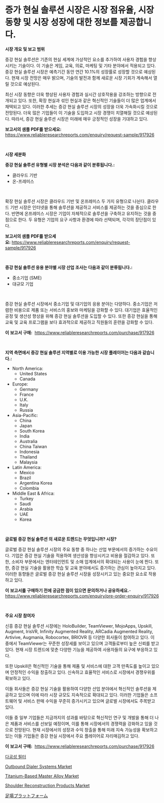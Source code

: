 <p><h1>증가 현실 솔루션 시장은 시장 점유율, 시장 동향 및 시장 성장에 대한 정보를 제공합니다.</h1></p><p><strong>시장 개요 및 보고 범위</strong></p>
<p><p>증강 현실 솔루션은 기존의 현실 세계에 가상적인 요소를 추가하여 사용자 경험을 향상시키는 기술이다. 이 기술은 게임, 교육, 의료, 마케팅 및 기타 분야에서 적용되고 있다. 증강 현실 솔루션 시장은 예측기간 동안 연간 10.1%의 성장률로 성장할 것으로 예상된다. 현재 시장 전망은 매우 밝으며, 기술의 발전과 함께 새로운 시장 기회가 계속해서 열릴 것으로 예상된다.</p><p>최신 시장 동향은 더욱 향상된 사용자 경험과 실시간 상호작용을 강조하는 방향으로 전개되고 있다. 또한, 확장 현실과 섞인 현실과 같은 혁신적인 기술들이 더 많은 업계에서 채택되고 있다. 이러한 추세는 증강 현실 솔루션 시장의 성장을 더욱 가속화시킬 것으로 전망된다. 더욱 많은 기업들이 이 기술을 도입하고 시장 경쟁이 치열해질 것으로 예상된다. 따라서, 증강 현실 솔루션 시장은 미래에 매우 긍정적인 성장을 기대하고 있다.</p></p>
<p><strong>보고서의 샘플 PDF를 받으세요:</strong> <a href="https://www.reliableresearchreports.com/enquiry/request-sample/917926">https://www.reliableresearchreports.com/enquiry/request-sample/917926</a></p>
<p>&nbsp;</p>
<p><strong>시장 세분화</strong></p>
<p><strong>증강 현실 솔루션 유형별 시장 분석은 다음과 같이 분류됩니다.:</strong></p>
<p><ul><li>클라우드 기반</li><li>온-프레미스</li></ul></p>
<p>&nbsp;</p>
<p><p>확장 현실 솔루션 시장은 클라우드 기반 및 온프레미스 두 가지 유형으로 나뉜다. 클라우드 기반 시장은 인터넷을 통해 솔루션을 제공하고 서비스를 제공하는 것을 중심으로 한다. 반면에 온프레미스 시장은 기업이 자체적으로 솔루션을 구축하고 유지하는 것을 중점으로 한다. 두 유형은 기업의 요구 사항과 환경에 따라 선택되며, 각각의 장단점이 있다.</p></p>
<p><strong>보고서의 샘플 PDF를 받으세요:</strong>&nbsp;<a href="https://www.reliableresearchreports.com/enquiry/request-sample/917926">https://www.reliableresearchreports.com/enquiry/request-sample/917926</a></p>
<p>&nbsp;</p>
<p><strong> 증강 현실 솔루션 응용 분야별 시장 산업 조사는 다음과 같이 분류됩니다.:</strong></p>
<p><ul><li>중소기업 (SME)</li><li>대규모 기업</li></ul></p>
<p>&nbsp;</p>
<p><p>증강 현실 솔루션 시장에서 중소기업 및 대기업의 응용 분야는 다양하다. 중소기업은 저렴한 비용으로 제품 또는 서비스의 홍보와 마케팅을 강화할 수 있다. 대기업은 효율적인 공정 및 생산성 향상을 위해 증강 현실 솔루션을 도입할 수 있다. 또한 증강 현실을 통해 교육 및 교육 프로그램을 보다 효과적으로 제공하고 직원들의 훈련을 강화할 수 있다.</p></p>
<p><strong>이 보고서 구매:</strong>&nbsp; <a href="https://www.reliableresearchreports.com/purchase/917926">https://www.reliableresearchreports.com/purchase/917926</a></p>
<p>&nbsp;</p>
<p><strong>지역 측면에서 증강 현실 솔루션 지역별로 이용 가능한 시장 플레이어는 다음과 같습니다.:</strong></p>
<p><ul>
    <li>
        North America:
        <ul>
            <li>United States</li>
            <li>Canada</li>
        </ul>
    </li>
    <li>
        Europe:
        <ul>
            <li>Germany</li>
            <li>France</li>
            <li>U.K.</li>
            <li>Italy</li>
            <li>Russia</li>
        </ul>
    </li>
    <li>
        Asia-Pacific:
        <ul>
            <li>China</li>
            <li>Japan</li>
            <li>South Korea</li>
            <li>India</li>
            <li>Australia</li>
            <li>China Taiwan</li>
            <li>Indonesia</li>
            <li>Thailand</li>
            <li>Malaysia</li>
        </ul>
    </li>
    <li>
        Latin America:
        <ul>
            <li>Mexico</li>
            <li>Brazil</li>
            <li>Argentina Korea</li>
            <li>Colombia</li>
        </ul>
    </li>
    <li>
        Middle East & Africa:
        <ul>
            <li>Turkey</li>
            <li>Saudi</li>
            <li>Arabia</li>
            <li>UAE</li>
            <li>Korea</li>
        </ul>
    </li>
    </ul></p>
<p>&nbsp;</p>
<p><strong>글로벌 증강 현실 솔루션 의 새로운 트렌드는 무엇입니까? 시장?</strong></p>
<p><p>글로벌 증강 현실 솔루션 시장의 주요 동향 중 하나는 산업 부문에서의 증가하는 수요이다. 기업은 증강 현실 기술을 적용하여 생산성을 향상시키고 비용을 절감하고 있다. 또한, 소비자 부문에서는 엔터테인먼트 및 소매 업계에서의 확대되는 사용이 눈에 띈다. 또한, 증강 현실 기술을 활용한 학습 및 교육 분야에서도 증가하는 관심이 높아지고 있다. 이러한 동향들은 글로벌 증강 현실 솔루션 시장을 성장시키고 있는 중요한 요소로 작용하고 있다.</p></p>
<p><strong>이 보고서를 구매하기 전에 궁금한 점이 있으면 문의하거나 공유하세요.</strong>- <a href="https://www.reliableresearchreports.com/enquiry/pre-order-enquiry/917926">https://www.reliableresearchreports.com/enquiry/pre-order-enquiry/917926</a></p>
<p>&nbsp;</p>
<p><strong>주요 시장 참여자</strong></p>
<p><p>신흥 증강 현실 솔루션 시장에는 HoloBuilder, TeamViewer, MojoApps, Upskill, Augment, IrisVR, Infinity Augmented Reality, ARCadia Augmented Reality, Artivive, Augmania, Robocortex, BRIOVR 등 다양한 회사들이 참여하고 있다. 이 중에서 TeamViewer는 꾸준한 성장세를 보이고 있으며 고객들로부터 높은 신뢰를 받고 있다. 현재 시장 트렌드에 맞춘 다양한 기능을 제공하여 사용자들의 요구에 부응하고 있다. </p><p>또한 Upskill은 혁신적인 기술을 통해 제품 및 서비스에 대한 고객 만족도를 높이고 있으며 안정적인 수익을 창출하고 있다. 신속하고 효율적인 서비스로 시장에서 경쟁우위를 확보하고 있다.</p><p>이들 회사들은 증강 현실 기술을 활용하여 다양한 산업 분야에서 혁신적인 솔루션을 제공하고 있으며 이에 따라 시장 규모도 지속적으로 확대되고 있다. 이러한 기업들은 소프트웨어 및 서비스 판매 수익을 꾸준히 증가시키고 있으며 글로벌 시장에서도 주목받고 있다.</p><p>이들 중 일부 기업들은 지금까지의 성과를 바탕으로 혁신적인 연구 및 개발을 통해 더 나은 제품과 서비스를 선보일 예정이며, 이를 통해 시장에서의 경쟁력을 강화하고 있을 것으로 전망된다. 현재 시장에서의 성장과 수익 창출을 통해 미래 지속 가능성을 확보하고 있는 이들 기업들은 증강 현실 시장에서 주요 플레이어로 자리매김하고 있다.</p></p>
<p><strong>이 보고서 구매:</strong>&nbsp;&nbsp;<a href="https://www.reliableresearchreports.com/purchase/917926">https://www.reliableresearchreports.com/purchase/917926</a></p>
<p><p><a href="https://medium.com/@biheemgalvinlouises6hokrh3h/%EB%8B%A4%EA%B3%B5%EC%84%B1-%ED%95%84%ED%84%B0-%EC%8B%9C%EC%9E%A5-%EA%B7%9C%EB%AA%A8-%EC%8B%9C%EC%9E%A5-%EC%A0%84%EB%A7%9D-%EB%B0%8F-%EC%8B%9C%EC%9E%A5-%EC%98%88%EC%B8%A1-2024%EB%85%84%EB%B6%80%ED%84%B0-2031%EB%85%84-33e90d92bc65">다공성 필터</a></p><p><a href="https://issuu.com/reportprime-2/docs/outbound-dialer-systems-market-size-2030.pptx">Outbound Dialer Systems Market</a></p><p><a href="https://cute-banjo-8ca.notion.site/Titanium-Based-Master-Alloy-Market-Share-Market-New-Trends-Analysis-Report-By-Type-By-Application-e3f22eb1dd9645f297ae6ef1e13c552f">Titanium-Based Master Alloy Market</a></p><p><a href="https://silk-columnist-571.notion.site/Shoulder-Reconstruction-Products-Market-Offers-Provide-Insightful-Data-for-the-Time-Period-from-2024-d316a54748f140e98e7f568d2777f531">Shoulder Reconstruction Products Market</a></p><p><a href="https://medium.com/@silverbeaudinsa406dp355ue/%E3%82%B9%E3%82%AD%E3%83%A3%E3%83%83%E3%83%95%E3%82%A9%E3%83%BC%E3%83%AB%E3%83%87%E3%82%A3%E3%83%B3%E3%82%B0%E3%83%97%E3%83%A9%E3%83%83%E3%83%88%E3%83%95%E3%82%A9%E3%83%BC%E3%83%A0%E5%B8%82%E5%A0%B4%E3%81%AF-%E5%B8%82%E5%A0%B4%E3%82%B7%E3%82%A7%E3%82%A2-%E5%B8%82%E5%A0%B4%E5%8B%95%E5%90%91-%E5%B8%82%E5%A0%B4%E6%88%90%E9%95%B7%E3%81%AB%E9%96%A2%E3%81%99%E3%82%8B%E6%83%85%E5%A0%B1%E3%82%92%E6%8F%90%E4%BE%9B%E3%81%97%E3%81%BE%E3%81%99-5f2b05c5bbbe">足場プラットフォーム</a></p></p>
